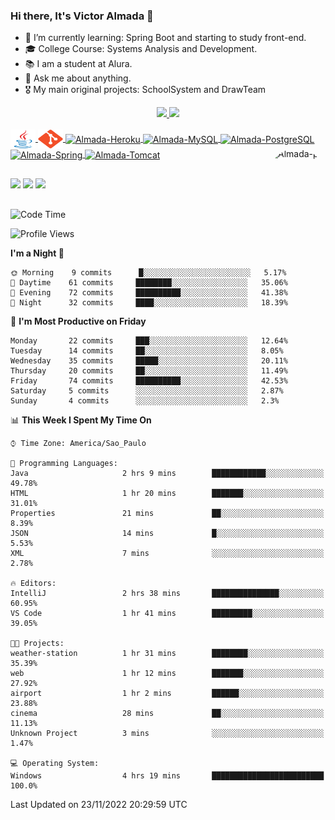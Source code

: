 ### Hi there, It's Victor Almada 👋


- 🌱 I’m currently learning: Spring Boot and starting to study front-end.
- 🎓 College Course: Systems Analysis and Development.
- 📚  I am a student at Alura.
- 💬 Ask me about anything.
- 🎖 My main original projects: SchoolSystem and DrawTeam


<div align="center">
  <a href="https://github.com/Almadavic">
  <img height="180em" src="https://github-readme-stats.vercel.app/api?username=Almadavic&show_icons=true&theme=dracula&include_all_commits=true&count_private=true"/>
  <img height="180em" src="https://github-readme-stats.vercel.app/api/top-langs/?username=Almadavic&layout=compact&langs_count=7&theme=dracula"/>
</div>
<div style="display: inline_block"><br>
  <img align="center" alt="Almada-Java" height="30" width="40" src="https://raw.githubusercontent.com/devicons/devicon/master/icons/java/java-original.svg">
  <img align="center" alt="Almada-Git" height="30" width="40" src="https://raw.githubusercontent.com/devicons/devicon/master/icons/git/git-original.svg">
  <img align="center" alt="Almada-Heroku" height="30" width="40" src="https://cdn.jsdelivr.net/gh/devicons/devicon/icons/heroku/heroku-plain-wordmark.svg" />             
  <img align="center" alt="Almada-MySQL" height="30" width="40" src="https://cdn.jsdelivr.net/gh/devicons/devicon/icons/mysql/mysql-original-wordmark.svg" />
  <img align="center" alt="Almada-PostgreSQL" height="30" width="40" src="https://cdn.jsdelivr.net/gh/devicons/devicon/icons/postgresql/postgresql-plain-wordmark.svg" />
  <img align="center" alt="Almada-Spring" height="30" width="40" src="https://cdn.jsdelivr.net/gh/devicons/devicon/icons/spring/spring-original-wordmark.svg" />
  <img align="center" alt="Almada-Tomcat" height="30" width="40" src="https://cdn.jsdelivr.net/gh/devicons/devicon/icons/tomcat/tomcat-original-wordmark.svg" />
  <img align="right" alt="Almada-pic" height="150" style="border-radius:50px;" src="https://user-images.githubusercontent.com/85299065/185514627-94fcf387-edc6-4c24-88f1-b4873ccd49e9.png">
</div>
  
  ##
 
<div> 
  <a href="https://www.youtube.com/channel/UCUrcUNA90M_ZqLEcQxd3UNA" target="_blank"><img src="https://img.shields.io/badge/YouTube-FF0000?style=for-the-badge&logo=youtube&logoColor=white" target="_blank"></a>
 <a href = "mailto:almadavic@live.com"><img src="https://img.shields.io/badge/-Gmail-%23333?style=for-the-badge&logo=gmail&logoColor=white" target="_blank"></a>
  <a href="https://www.linkedin.com/in/victoralmada/" target="_blank"><img src="https://img.shields.io/badge/-LinkedIn-%230077B5?style=for-the-badge&logo=linkedin&logoColor=white" target="_blank"></a> 
</div>

##

<!--START_SECTION:waka-->
![Code Time](http://img.shields.io/badge/Code%20Time-129%20hrs%2031%20mins-blue)

![Profile Views](http://img.shields.io/badge/Profile%20Views-1-blue)

**I'm a Night 🦉** 

```text
🌞 Morning    9 commits      █░░░░░░░░░░░░░░░░░░░░░░░░   5.17% 
🌆 Daytime    61 commits     ████████░░░░░░░░░░░░░░░░░   35.06% 
🌃 Evening    72 commits     ██████████░░░░░░░░░░░░░░░   41.38% 
🌙 Night      32 commits     ████░░░░░░░░░░░░░░░░░░░░░   18.39%

```
📅 **I'm Most Productive on Friday** 

```text
Monday       22 commits     ███░░░░░░░░░░░░░░░░░░░░░░   12.64% 
Tuesday      14 commits     ██░░░░░░░░░░░░░░░░░░░░░░░   8.05% 
Wednesday    35 commits     █████░░░░░░░░░░░░░░░░░░░░   20.11% 
Thursday     20 commits     ██░░░░░░░░░░░░░░░░░░░░░░░   11.49% 
Friday       74 commits     ██████████░░░░░░░░░░░░░░░   42.53% 
Saturday     5 commits      ░░░░░░░░░░░░░░░░░░░░░░░░░   2.87% 
Sunday       4 commits      ░░░░░░░░░░░░░░░░░░░░░░░░░   2.3%

```


📊 **This Week I Spent My Time On** 

```text
⌚︎ Time Zone: America/Sao_Paulo

💬 Programming Languages: 
Java                     2 hrs 9 mins        ████████████░░░░░░░░░░░░░   49.78% 
HTML                     1 hr 20 mins        ███████░░░░░░░░░░░░░░░░░░   31.01% 
Properties               21 mins             ██░░░░░░░░░░░░░░░░░░░░░░░   8.39% 
JSON                     14 mins             █░░░░░░░░░░░░░░░░░░░░░░░░   5.53% 
XML                      7 mins              ░░░░░░░░░░░░░░░░░░░░░░░░░   2.78%

🔥 Editors: 
IntelliJ                 2 hrs 38 mins       ███████████████░░░░░░░░░░   60.95% 
VS Code                  1 hr 41 mins        █████████░░░░░░░░░░░░░░░░   39.05%

🐱‍💻 Projects: 
weather-station          1 hr 31 mins        ████████░░░░░░░░░░░░░░░░░   35.39% 
web                      1 hr 12 mins        ███████░░░░░░░░░░░░░░░░░░   27.92% 
airport                  1 hr 2 mins         ██████░░░░░░░░░░░░░░░░░░░   23.88% 
cinema                   28 mins             ██░░░░░░░░░░░░░░░░░░░░░░░   11.13% 
Unknown Project          3 mins              ░░░░░░░░░░░░░░░░░░░░░░░░░   1.47%

💻 Operating System: 
Windows                  4 hrs 19 mins       █████████████████████████   100.0%

```


 Last Updated on 23/11/2022 20:29:59 UTC
<!--END_SECTION:waka-->
